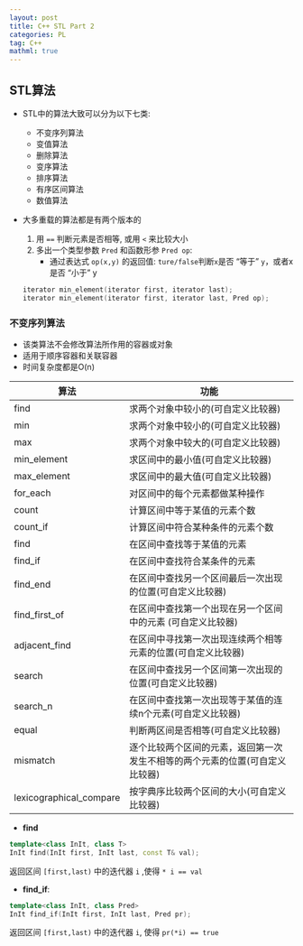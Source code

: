 ```yaml
---
layout: post
title: C++ STL Part 2
categories: PL
tag: C++
mathml: true
---
```


## STL算法

- STL中的算法大致可以分为以下七类:
    - 不变序列算法
    - 变值算法
    - 删除算法
    - 变序算法
    - 排序算法
    - 有序区间算法
    - 数值算法

- 大多重载的算法都是有两个版本的
    1. 用 `==` 判断元素是否相等, 或用 `<` 来比较大小
    2. 多出一个类型参数 `Pred` 和函数形参 `Pred op`: 
        - 通过表达式 `op(x,y)` 的返回值: `ture/false`判断`x`是否 “等于” `y`，或者x是否 “小于” y

    ```cpp
    iterator min_element(iterator first, iterator last);
    iterator min_element(iterator first, iterator last, Pred op);
    ```

###  不变序列算法

- 该类算法不会修改算法所作用的容器或对象
- 适用于顺序容器和关联容器
- 时间复杂度都是O(n)


算法  | 功能
------------- | -------------
find  | 求两个对象中较小的(可自定义比较器)
min | 求两个对象中较小的(可自定义比较器)
max | 求两个对象中较大的(可自定义比较器)
min_element | 求区间中的最小值(可自定义比较器)
max_element | 求区间中的最大值(可自定义比较器)
for_each | 对区间中的每个元素都做某种操作
count | 计算区间中等于某值的元素个数
count_if |  计算区间中符合某种条件的元素个数
find | 在区间中查找等于某值的元素
find_if | 在区间中查找符合某条件的元素
find_end | 在区间中查找另一个区间最后一次出现的位置(可自定义比较器)
find_first_of | 在区间中查找第一个出现在另一个区间中的元素 (可自定义比较器)
adjacent_find | 在区间中寻找第一次出现连续两个相等元素的位置(可自定义比较器)
search | 在区间中查找另一个区间第一次出现的位置(可自定义比较器)
search_n | 在区间中查找第一次出现等于某值的连续n个元素(可自定义比较器)
equal | 判断两区间是否相等(可自定义比较器)
mismatch | 逐个比较两个区间的元素，返回第一次发生不相等的两个元素的位置(可自定义比较器)
lexicographical_compare | 按字典序比较两个区间的大小(可自定义比较器)

- **find**

```cpp
template<class InIt, class T>
InIt find(InIt first, InIt last, const T& val);
```
返回区间 `[first,last)` 中的迭代器 `i` ,使得 `* i == val`

- **find_if**:

```cpp
template<class InIt, class Pred>
InIt find_if(InIt first, InIt last, Pred pr);
```
返回区间 `[first,last)` 中的迭代器 `i`, 使得 `pr(*i) == true`